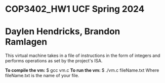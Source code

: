 # COP3402_HW1 UCF Spring 2024
# Daylen Hendricks, Brandon Ramlagen
This virtual machine takes in a file of instructions in the form of integers and performs operations as set by the project's ISA.

**To compile the vm:**
$ gcc vm.c
**To run the vm:**
$ ./vm.c fileName.txt
Where fileName.txt is the name of your file.
